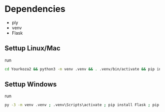 # Dependencies  

- ply
- venv
- Flask

## Settup Linux/Mac

run

```sh
cd Yourkoza2 && python3 -m venv .venv && . .venv/bin/activate && pip install Flask && pip install ply
```

## Settup Windows

run

```bash
py -3 -m venv .venv ; .venv\Scripts\activate ; pip install Flask ; pip install ply
```
